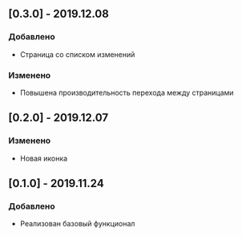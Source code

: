 ## [0.3.0] - 2019.12.08
### Добавлено

- Страница со списком изменений 

### Изменено

- Повышена производительность перехода между страницами

## [0.2.0] - 2019.12.07
### Изменено

- Новая иконка

## [0.1.0] - 2019.11.24
### Добавлено

- Реализован базовый функционал
